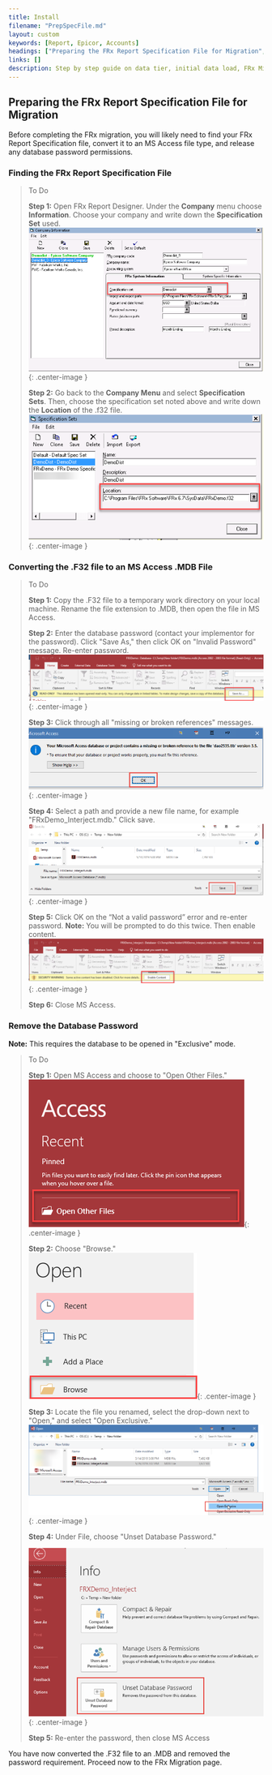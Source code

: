 ```yaml
---
title: Install
filename: "PrepSpecFile.md"
layout: custom
keywords: [Report, Epicor, Accounts]
headings: ["Preparing the FRx Report Specification File for Migration", "Finding the FRx Report Specification File", "Converting the .F32 file to an MS Access .MDB File", "Remove the Database Password"]
links: []
description: Step by step guide on data tier, initial data load, FRx Migration, and other key processes of installing of Interject for Financials Epicor Enterprise.
---
```


## Preparing the FRx Report Specification File for Migration
Before completing the FRx migration, you will likely need to find your FRx Report Specification file, convert it to an MS Access file type, and release any database password permissions. 


### Finding the FRx Report Specification File

> To Do
>
> **Step 1:** Open FRx Report Designer. Under the **Company** menu choose **Information**. Choose your company and write down the **Specification Set** used.
> ![](/images/A-InitialDataLoad/FRXCompanyInfo.png){: .center-image }
>
> **Step 2:** Go back to the **Company Menu** and select **Specification Sets**. Then, choose the specification set noted above and write down the **Location** of the .f32 file.
> ![](/images/A-InitialDataLoad/F32File.png){: .center-image }
>
> 

### Converting the .F32 file to an MS Access .MDB File 

> To Do
>
> **Step 1:** Copy the .F32 file to a temporary work directory on your local machine. Rename the file extension to .MDB, then open the file in MS Access.
>
> **Step 2:** Enter the database password \(contact your implementor for the password\). Click "Save As," then click OK on "Invalid Password" message. Re-enter password.
> ![](/images/A-InitialDataLoad/SaveLocalFRX.png){: .center-image }
>
> **Step 3:** Click through all "missing or broken references" messages.
> ![](/images/A-InitialDataLoad/ClickThroughErrors.png){: .center-image }
>
> **Step 4:** Select a path and provide a new file name, for example "FRxDemo_Interject.mdb." Click save.
> ![](/images/A-InitialDataLoad/SaveNewFile.png){: .center-image }
>
> **Step 5:** Click OK on the “Not a valid password” error and re-enter password. **Note:** You will be prompted to do this twice. Then enable content.
> ![](/images/A-InitialDataLoad/EnableContent.png){: .center-image }
>
> **Step 6:** Close MS Access.
>

### Remove the Database Password
**Note:** This requires the database to be opened in "Exclusive" mode.

> To Do
>
> **Step 1:** Open MS Access and choose to "Open Other Files."
> ![](/images/A-InitialDataLoad/OpenOtherFiles.png){: .center-image }
>
> **Step 2:** Choose "Browse."
> ![](/images/A-InitialDataLoad/BrowseFile.png){: .center-image }
>
> **Step 3:** Locate the file you renamed, select the drop-down next to "Open," and select "Open Exclusive."
> ![](/images/A-InitialDataLoad/OpenExclusive.png){: .center-image }
>
> **Step 4:** Under File, choose "Unset Database Password."
>
> ![](/images/A-InitialDataLoad/UnsetPW.png){: .center-image }
>
> **Step 5:** Re-enter the password, then close MS Access
>

You have now converted the .F32 file to an .MDB and removed the password requirement. Proceed now to the FRx Migration page.
